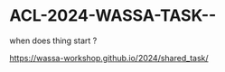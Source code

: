 # ACL-2024-WASSA-TASK--
when does thing start ?

https://wassa-workshop.github.io/2024/shared_task/
